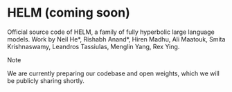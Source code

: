 # HELM (coming soon)

Official source code of HELM, a family of fully hyperbolic large language models. Work by Neil He*, Rishabh Anand*, Hiren Madhu, Ali Maatouk, Smita Krishnaswamy, Leandros Tassiulas, Menglin Yang, Rex Ying.

> [!NOTE]
> We are currently preparing our codebase and open weights, which we will be publicly sharing shortly. 
